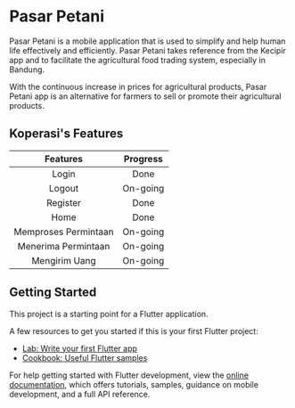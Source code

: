 # Pasar Petani

Pasar Petani is a mobile application that is used to simplify and help human life effectively and efficiently. Pasar Petani takes reference from the Kecipir app and to facilitate the agricultural food trading system, especially in Bandung.

With the continuous increase in prices for agricultural products, Pasar Petani app is an alternative for farmers to sell or promote their agricultural products.

## Koperasi's Features
|       Features       | Progress |
|:--------------------:|:--------:|
|        Login         |   Done   |
|        Logout        | On-going |
|       Register       |   Done   |
|         Home         |   Done   |
| Memproses Permintaan | On-going |
| Menerima Permintaan  | On-going |
|    Mengirim Uang     | On-going |


## Getting Started

This project is a starting point for a Flutter application.

A few resources to get you started if this is your first Flutter project:

- [Lab: Write your first Flutter app](https://docs.flutter.dev/get-started/codelab)
- [Cookbook: Useful Flutter samples](https://docs.flutter.dev/cookbook)

For help getting started with Flutter development, view the
[online documentation](https://docs.flutter.dev/), which offers tutorials,
samples, guidance on mobile development, and a full API reference.
